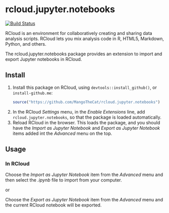 # rcloud.jupyter.notebooks
[![Build Status](https://travis-ci.org/att/rcloud.jupyter.notebooks.svg?branch=master)](https://travis-ci.org/att/rcloud.jupyter.notebooks)

RCloud is an environment for collaboratively creating and sharing data analysis scripts. RCloud lets you mix analysis code in R, HTML5, Markdown, Python, and others.

The rcloud.jupyter.notebooks package provides an extension to import and export Jupyter notebooks in RCloud.


## Install

1. Install this package on RCloud, using `devtools::install_github()`,
   or `install-github.me`:
   ```R
   source("https://github.com/MangoTheCat/rcloud.jupyter.notebooks")
   ```
2. In the RCloud *Settings* menu, in the *Enable Extensions* line, add
   `rcloud.jupyter.notebooks`, so that the package is loaded automatically.
3. Reload RCloud in the browser. This loads the package, and you should
   have the *Import as Jupyter Notebook* and *Export as Jupyter Notebook* items added
   int the *Advanced* menu on the top.

## Usage

### In RCloud

Choose the *Import as Jupyter Notebook* item from the *Advanced* menu and
then select the *.ipynb* file to import from your computer.

or

Choose the *Export as Jupyter Notebook* item from the *Advanced* menu and the current
RCloud notebook will be exported.
